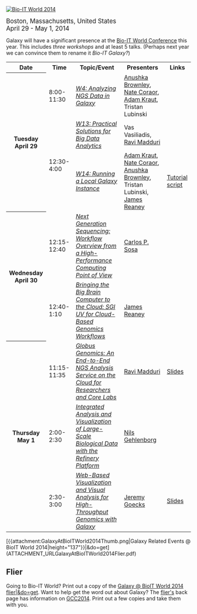 <div class='center'>
<a href='http://www.bio-itworldexpo.com/'><img src='/Images/Logos/BioITWorld2014LogoWider.png' alt='Bio-IT World 2014' /></a>

<span style="font-size: larger;"> Boston, Massachusetts, United States <br />
April 29 - May 1, 2014 </span>
</div>

Galaxy will have a significant presence at the [Bio-IT World Conference](http://www.bio-itworldexpo.com/) this year.  This includes *three workshops* and at least 5 talks.  (Perhaps next year we can convince them to rename it *Bio-IT Galaxy?*)

<table>
  <tr class="th" >
    <th> Date </th>
    <th> Time </th>
    <th> Topic/Event </th>
    <th> Presenters </th>
    <th> Links </th>
  </tr>
  <tr>
    <th rowspan=3> Tuesday<br />April 29 </th>
    <td rowspan=1> 8:00-11:30 </td>
    <td> <em><a href='http://www.bio-itworldexpo.com/Bio-It_Expo_Content.aspx?id=135146'>W4: Analyzing NGS Data in Galaxy</a></em> </td>
    <td> <a href='http://bioteam.net/company-leadership/'>Anushka Brownley</a>, <a href='/nate'>Nate Coraor</a>, <a href='http://bioteam.net/company-leadership/'>Adam Kraut</a>, Tristan Lubinski </td>
    <td> </td>
  </tr>
  <tr>
    <td rowspan=2> 12:30-4:00 </td>
    <td> <em><a href='http://www.bio-itworldexpo.com/Bio-It_Expo_Content.aspx?id=135075'>W13: Practical Solutions for Big Data Analytics</a></em> </td>
    <td> Vas Vasiliadis, <a href='http://www.mcs.anl.gov/person/ravi-madduri'>Ravi Madduri</a> </td>
    <td> </td>
  </tr>
  <tr>
    <td> <em><a href='http://www.bio-itworldexpo.com/Bio-It_Expo_Content.aspx?id=135152'>W14: Running a Local Galaxy Instance</a></em> </td>
    <td> <a href='http://bioteam.net/company-leadership/'>Adam Kraut</a>, <a href='/nate'>Nate Coraor</a>, <a href='http://bioteam.net/company-leadership/'>Anushka Brownley</a>, Tristan Lubinski, <a href='http://www.sgi.com/solutions/genomics'>James Reaney</a> </td>
    <td> <a href='/Events/BioITWorld2014/W14'>Tutorial script</a> </td>
  </tr>
  <tr>
    <th rowspan=2> Wednesday<br />April 30 </th>
    <td> 12:15-12:40 </td>
    <td> <em><a href='http://www.bio-itworldexpo.com/Next-Gen-Sequencing-Informatics/'>Next Generation Sequencing: Workflow Overview from a High-Performance Computing Point of View</a></em> </td>
    <td> <a href='http://www.linkedin.com/pub/carlos-p-sosa/4/151/275'>Carlos P. Sosa</a> </td>
    <td> </td>
  </tr>
  <tr>
    <td> 12:40-1:10 </td>
    <td> <em><a href='http://www.bio-itworldexpo.com/Cloud-Computing-Boston/#James_Reaney'>Bringing the Big Brain Computer to the Cloud: SGI UV for Cloud-Based Genomics Workflows</a></em> </td>
    <td> <a href='http://www.sgi.com/solutions/genomics'>James Reaney</a> </td>
    <td> </td>
  </tr>
  <tr>
    <th rowspan=3> Thursday<br />May 1 </th>
    <td> 11:15-11:35 </td>
    <td> <em><a href='http://www.bio-itworldexpo.com/Next-Gen-Sequencing-Informatics/'>Globus Genomics: An End-to-End NGS Analysis Service on the Cloud for Researchers and Core Labs</a></em> </td>
    <td> <a href='http://www.mcs.anl.gov/person/ravi-madduri'>Ravi Madduri</a> </td>
    <td> <a href='PLACEHOLDER_ATTACHMENT_URLDocuments/Presentations/2014BioITMadduri.pdf'>Slides</a> </td>
  </tr>
  <tr>
    <td> 2:00-2:30 </td>
    <td> <em><a href='http://www.bio-itworldexpo.com/Data-Visualization/'>Integrated Analysis and Visualization of Large-Scale Biological Data with the Refinery Platform</a></em> </td>
    <td> <a href='http://gehlenborg.com/'>Nils Gehlenborg</a> </td>
    <td> </td>
  </tr>
  <tr>
    <td> 2:30-3:00 </td>
    <td> <em><a href='http://www.bio-itworldexpo.com/Data-Visualization/'>Web-Based Visualization and Visual Analysis for High-Throughput Genomics with Galaxy</a></em> </td>
    <td> <a href='/JeremyGoecks'>Jeremy Goecks</a> </td>
    <td> <a href='PLACEHOLDER_ATTACHMENT_URLDocuments/Presentations/2014BioITGoecks.pdf'>Slides</a> </td>
  </tr>
</table>



<div class='left'>
[{{attachment:GalaxyAtBioITWorld2014Thumb.png|Galaxy Related Events @ BioIT World 2014|height="137"}}|&do=get](ATTACHMENT_URLGalaxyAtBioITWorld2014Flier.pdf)</div>

## Flier

Going to Bio-IT World?  Print out a copy of the [Galaxy @ BioIT World 2014 flier|&do=get](ATTACHMENT_URLGalaxyAtBioITWorld2014Flier.pdf).  Want to help get the word out about Galaxy?  The [flier's](ATTACHMENT_URLGalaxyAtBioITWorld2014Flier.pdf) back page has information on [GCC2014](/src/Events/GCC2014/index.md).  Print out a few copies and take them with you.
